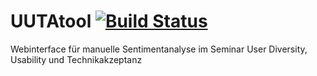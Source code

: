# UUTAtool [![Build Status](https://travis-ci.org/mroettgen/UUTAtool.svg?branch=master)](https://travis-ci.org/mroettgen/UUTAtool)
Webinterface für manuelle Sentimentanalyse im Seminar User Diversity, Usability und Technikakzeptanz

